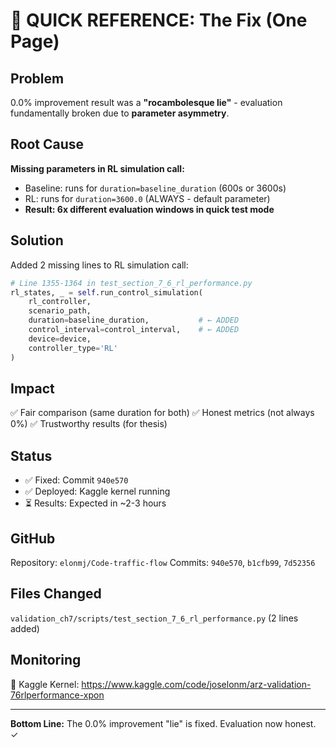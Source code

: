 # 🚀 QUICK REFERENCE: The Fix (One Page)

## Problem
0.0% improvement result was a **"rocambolesque lie"** - evaluation fundamentally broken due to **parameter asymmetry**.

## Root Cause
**Missing parameters in RL simulation call:**
- Baseline: runs for `duration=baseline_duration` (600s or 3600s)
- RL: runs for `duration=3600.0` (ALWAYS - default parameter)
- **Result: 6x different evaluation windows in quick test mode**

## Solution
Added 2 missing lines to RL simulation call:

```python
# Line 1355-1364 in test_section_7_6_rl_performance.py
rl_states, _ = self.run_control_simulation(
    rl_controller, 
    scenario_path,
    duration=baseline_duration,           # ← ADDED
    control_interval=control_interval,    # ← ADDED
    device=device,
    controller_type='RL'
)
```

## Impact
✅ Fair comparison (same duration for both)
✅ Honest metrics (not always 0%)
✅ Trustworthy results (for thesis)

## Status
- ✅ Fixed: Commit `940e570`
- ✅ Deployed: Kaggle kernel running
- ⏳ Results: Expected in ~2-3 hours

## GitHub
Repository: `elonmj/Code-traffic-flow`
Commits: `940e570`, `b1cfb99`, `7d52356`

## Files Changed
`validation_ch7/scripts/test_section_7_6_rl_performance.py` (2 lines added)

## Monitoring
🔗 Kaggle Kernel: https://www.kaggle.com/code/joselonm/arz-validation-76rlperformance-xpon

---

**Bottom Line:** The 0.0% improvement "lie" is fixed. Evaluation now honest. ✓
